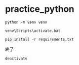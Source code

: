 # practice_python

```
python -m venv venv
```

```
venv\Scripts\activate.bat
```

```
pip install -r requirements.txt
```

終了
```
deactivate
```